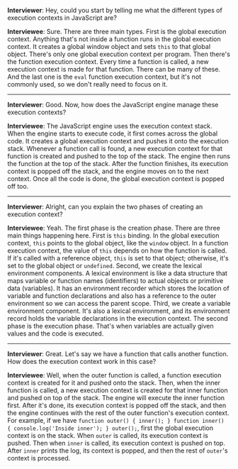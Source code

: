**Interviewer**: Hey, could you start by telling me what the different types of execution contexts in JavaScript are?

**Interviewee**: Sure. There are three main types. First is the global execution context. Anything that's not inside a function runs in the global execution context. It creates a global window object and sets `this` to that global object. There's only one global execution context per program. Then there's the function execution context. Every time a function is called, a new execution context is made for that function. There can be many of these. And the last one is the `eval` function execution context, but it's not commonly used, so we don't really need to focus on it.

------

**Interviewer**: Good. Now, how does the JavaScript engine manage these execution contexts?

**Interviewee**: The JavaScript engine uses the execution context stack. When the engine starts to execute code, it first comes across the global code. It creates a global execution context and pushes it onto the execution stack. Whenever a function call is found, a new execution context for that function is created and pushed to the top of the stack. The engine then runs the function at the top of the stack. After the function finishes, its execution context is popped off the stack, and the engine moves on to the next context. Once all the code is done, the global execution context is popped off too.

------

**Interviewer**: Alright, can you explain the two phases of creating an execution context?

**Interviewee**: Yeah. The first phase is the creation phase. There are three main things happening here. First is `this` binding. In the global execution context, `this` points to the global object, like the `window` object. In a function execution context, the value of `this` depends on how the function is called. If it's called with a reference object, `this` is set to that object; otherwise, it's set to the global object or `undefined`. Second, we create the lexical environment components. A lexical environment is like a data structure that maps variable or function names (identifiers) to actual objects or primitive data (variables). It has an environment recorder which stores the location of variable and function declarations and also has a reference to the outer environment so we can access the parent scope. Third, we create a variable environment component. It's also a lexical environment, and its environment record holds the variable declarations in the execution context. The second phase is the execution phase. That's when variables are actually given values and the code is executed.

------

**Interviewer**: Great. Let's say we have a function that calls another function. How does the execution context work in this case?

**Interviewee**: Well, when the outer function is called, a function execution context is created for it and pushed onto the stack. Then, when the inner function is called, a new execution context is created for that inner function and pushed on top of the stack. The engine will execute the inner function first. After it's done, its execution context is popped off the stack, and then the engine continues with the rest of the outer function's execution context. For example, if we have `function outer() { inner(); } function inner() { console.log('Inside inner'); } outer();`, first the global execution context is on the stack. When `outer` is called, its execution context is pushed. Then when `inner` is called, its execution context is pushed on top. After `inner` prints the log, its context is popped, and then the rest of `outer`'s context is processed.
